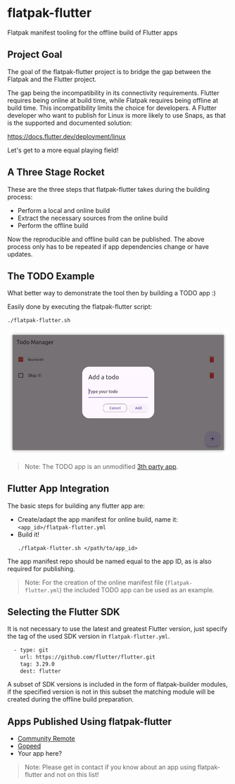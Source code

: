 # flatpak-flutter
Flatpak manifest tooling for the offline build of Flutter apps

## Project Goal
The goal of the flatpak-flutter project is to bridge the gap between the Flatpak and the Flutter project.

The gap being the incompatibility in its connectivity requirements. Flutter requires being online at build time, while Flatpak requires being offline at build time. This incompatibility limits the choice for developers. A Flutter developer who want to publish for Linux is more likely to use Snaps, as that is the supported and documented solution:

https://docs.flutter.dev/deployment/linux

Let's get to a more equal playing field!

## A Three Stage Rocket
These are the three steps that flatpak-flutter takes during the building process:

* Perform a local and online build
* Extract the necessary sources from the online build
* Perform the offline build

Now the reproducible and offline build can be published.
The above process only has to be repeated if app dependencies change or have updates.

## The TODO Example
What better way to demonstrate the tool then by building a TODO app :)

Easily done by executing the flatpak-flutter script:

    ./flatpak-flutter.sh

<img src="images/flatpak-flutter-todo.png" alt="flatpak-flutter TODO Example" width="600"/>

> Note: The TODO app is an unmodified [3th party app](https://github.com/5minslearn/Flutter-Todo-App).

## Flutter App Integration
The basic steps for building any flutter app are:

* Create/adapt the app manifest for online build, name it: `<app_id>/flatpak-flutter.yml`
* Build it!
    ```
    ./flatpak-flutter.sh </path/to/app_id>
    ```

The app manifest repo should be named equal to the app ID, as is also required for publishing.

> Note: For the creation of the online manifest file (`flatpak-flutter.yml`) the included TODO app can be used as an example.

## Selecting the Flutter SDK
It is not necessary to use the latest and greatest Flutter version, just specify the tag of the used SDK version in `flatpak-flutter.yml`.

```
  - type: git
    url: https://github.com/flutter/flutter.git
    tag: 3.29.0
    dest: flutter
```

A subset of SDK versions is included in the form of flatpak-builder modules, if the specified version is not in this subset the matching module will be created during the offline build preparation.

## Apps Published Using flatpak-flutter

* [Community Remote](https://flathub.org/apps/com.theappgineer.community_remote)
* [Gopeed](https://flathub.org/apps/com.gopeed.Gopeed)
* Your app here?

> Note: Please get in contact if you know about an app using flatpak-flutter and not on this list!
